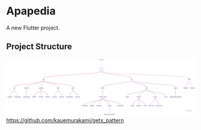 # Apapedia

A new Flutter project.

## Project Structure

![Structure](assets\GetX_Structure.jpg)
https://github.com/kauemurakami/getx_pattern